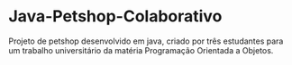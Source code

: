 # Java-Petshop-Colaborativo
Projeto de petshop desenvolvido em java, criado por três estudantes para um trabalho universitário da matéria Programação Orientada a Objetos.
